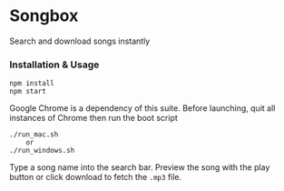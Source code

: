 # Songbox

Search and download songs instantly

### Installation & Usage

```
npm install
npm start
```

Google Chrome is a dependency of this suite. Before launching, quit all instances
of Chrome then run the boot script

```
./run_mac.sh
    or
./run_windows.sh
```

Type a song name into the search bar. Preview the song with the play button or
click download to fetch the `.mp3` file.
